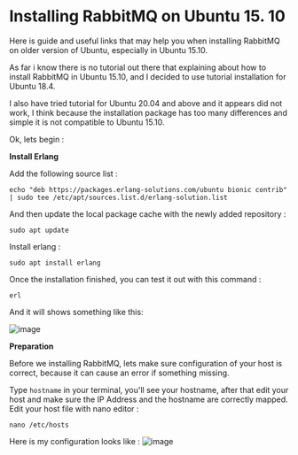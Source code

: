 # Installing RabbitMQ on Ubuntu 15. 10

Here is guide and useful links that may help you when installing RabbitMQ on older version of Ubuntu, especially in Ubuntu 15.10.

As far i know there is no tutorial out there that explaining about how to install RabbitMQ in Ubuntu 15.10, and I decided to use tutorial installation for Ubuntu 18.4.

I also have tried tutorial for Ubuntu 20.04 and above and it appears did not work, I think because the installation package has too many differences and simple it is not compatible to Ubuntu 15.10.

Ok, lets begin :

**Install Erlang**

Add the following source list : 

```
echo "deb https://packages.erlang-solutions.com/ubuntu bionic contrib" | sudo tee /etc/apt/sources.list.d/erlang-solution.list
```

And then update the local package cache with the newly added repository : 

```
sudo apt update
```

Install erlang :

```
sudo apt install erlang
```

Once the installation finished, you can test it out with this command :

```
erl
```

And it will shows something like this:

![image](https://user-images.githubusercontent.com/6629806/186396380-ca0bff0d-8fd3-464b-bbe3-5a31c3cf8ab0.png)


**Preparation**

Before we installing RabbitMQ, lets make sure configuration of your host is correct, because it can cause an error if something missing.

Type `hostname` in your terminal, you'll see your hostname, after that edit your host and make sure the IP Address and the hostname are correctly mapped. Edit your host file with nano editor :

 ```
 nano /etc/hosts
 ```
Here is my configuration looks like :
![image](https://user-images.githubusercontent.com/6629806/186467800-ebaeff1d-b8e4-45d3-beed-acad4b4c7613.png)



